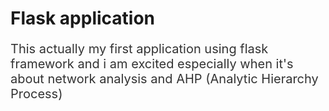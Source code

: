 # Flask application 
<p>This actually my first application using flask framework and i am excited  especially when it's about network analysis and AHP  (Analytic Hierarchy Process)
</p>
<style>
    p {
        color:#333333;
        font-size:15pt;
        font-family:url('https://fonts.google.com/specimen/Kreon');
    }
</style>